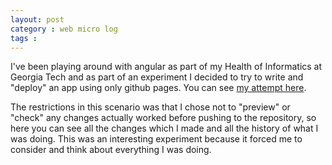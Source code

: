 ```yaml
---
layout: post
category : web micro log
tags :
---
```


I've been playing around with angular as part of my Health of Informatics at Georgia Tech and as part of an experiment I decided to try to write and "deploy" an app using only github pages. You can see [my attempt here](https://github.com/charliec443/shuffle-topics).

The restrictions in this scenario was that I chose not to "preview" or "check" any changes actually worked before pushing to the repository, so here you can see all the changes which I made and all the history of what I was doing. This was an interesting experiment because it forced me to consider and think about everything I was doing.
